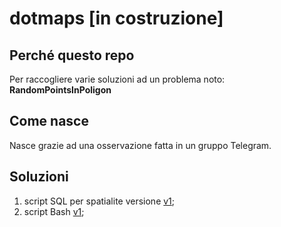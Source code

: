 # dotmaps [in costruzione]

## Perché questo repo

 Per raccogliere varie soluzioni ad un problema noto: **RandomPointsInPoligon**

## Come nasce

Nasce grazie ad una osservazione fatta in un gruppo Telegram.

## Soluzioni

1. script SQL per spatialite versione [v1](./script/script_point_v1.sql);
2. script Bash [v1](./script/randomPy_v1.sh);
